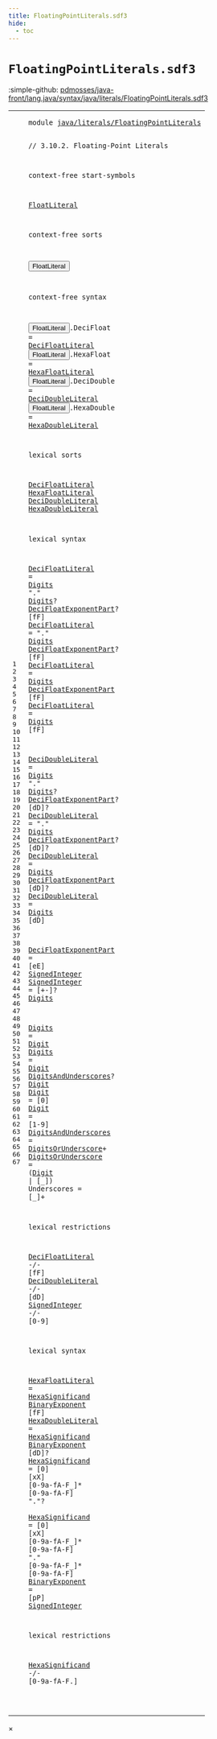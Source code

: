```yaml
---
title: FloatingPointLiterals.sdf3
hide:
  - toc
---
```


# `FloatingPointLiterals.sdf3`

:simple-github: [pdmosses/java-front/lang.java/syntax/java/literals/FloatingPointLiterals.sdf3]

[pdmosses/java-front/lang.java/syntax/java/literals/FloatingPointLiterals.sdf3]: https://github.com/pdmosses/java-front/blob/master/lang.java/syntax/java/literals/FloatingPointLiterals.sdf3 "The source file on GitHub"

<div class="sdf3"><table class="highlighttable"><tbody><tr><td class="linenos"><div class="linenodiv"><pre><span></span>1
2
3
4
5
6
7
8
9
10
11
12
13
14
15
16
17
18
19
20
21
22
23
24
25
26
27
28
29
30
31
32
33
34
35
36
37
38
39
40
41
42
43
44
45
46
47
48
49
50
51
52
53
54
55
56
57
58
59
60
61
62
63
64
65
66
67
</pre></div></td>
<td class="code"><pre><code><span class="keyword">module</span> <a href="../Main.sdf3/#java/literals/FloatingPointLiterals_7_3" id="java/literals/FloatingPointLiterals_1_8" title="Referenced at ../Main.sdf3 line 7">java/literals/FloatingPointLiterals</a>

<span class="layout">// 3.10.2. Floating-Point Literals</span>

<span class="keyword">context-free start-symbols</span>
  
  <a href="#FloatLiteral_11_3" id="FloatLiteral_7_3" title="Defined at line 11, 15, 16, 17, 18">FloatLiteral</a>

<span class="keyword">context-free sorts</span>
  
  <button class="modal-open" id="FloatLiteral_11_3" title="Multi-file references" data-urls="#FloatLiteral_7_3 line 7; ../Main.sdf3/#FloatLiteral_20_13 line 20">FloatLiteral</button>

<span class="keyword">context-free syntax</span>

  <button class="modal-open" id="FloatLiteral_15_3" title="Multi-file references" data-urls="#FloatLiteral_7_3 line 7; ../Main.sdf3/#FloatLiteral_20_13 line 20">FloatLiteral</button>.<span class="cons_Constructor"><span id="DeciFloat_15_16" title="Not referenced">DeciFloat</span></span> = <a href="#DeciFloatLiteral_22_3" id="DeciFloatLiteral_15_28" title="Defined at line 22, 29, 30, 31, 32">DeciFloatLiteral</a>
  <button class="modal-open" id="FloatLiteral_16_3" title="Multi-file references" data-urls="#FloatLiteral_7_3 line 7; ../Main.sdf3/#FloatLiteral_20_13 line 20">FloatLiteral</button>.<span class="cons_Constructor"><span id="HexaFloat_16_16" title="Not referenced">HexaFloat</span></span> = <a href="#HexaFloatLiteral_23_3" id="HexaFloatLiteral_16_28" title="Defined at line 23, 59">HexaFloatLiteral</a>
  <button class="modal-open" id="FloatLiteral_17_3" title="Multi-file references" data-urls="#FloatLiteral_7_3 line 7; ../Main.sdf3/#FloatLiteral_20_13 line 20">FloatLiteral</button>.<span class="cons_Constructor"><span id="DeciDouble_17_16" title="Not referenced">DeciDouble</span></span> = <a href="#DeciDoubleLiteral_24_3" id="DeciDoubleLiteral_17_29" title="Defined at line 24, 34, 35, 36, 37">DeciDoubleLiteral</a>
  <button class="modal-open" id="FloatLiteral_18_3" title="Multi-file references" data-urls="#FloatLiteral_7_3 line 7; ../Main.sdf3/#FloatLiteral_20_13 line 20">FloatLiteral</button>.<span class="cons_Constructor"><span id="HexaDouble_18_16" title="Not referenced">HexaDouble</span></span> = <a href="#HexaDoubleLiteral_25_3" id="HexaDoubleLiteral_18_29" title="Defined at line 25, 60">HexaDoubleLiteral</a>

<span class="keyword">lexical sorts</span>

  <a href="#DeciFloatLiteral_15_28" id="DeciFloatLiteral_22_3" title="Referenced at line 15, 53">DeciFloatLiteral</a>
  <a href="#HexaFloatLiteral_16_28" id="HexaFloatLiteral_23_3" title="Referenced at line 16">HexaFloatLiteral</a>
  <a href="#DeciDoubleLiteral_17_29" id="DeciDoubleLiteral_24_3" title="Referenced at line 17, 54">DeciDoubleLiteral</a>
  <a href="#HexaDoubleLiteral_18_29" id="HexaDoubleLiteral_25_3" title="Referenced at line 18">HexaDoubleLiteral</a>

<span class="keyword">lexical syntax</span>

  <a href="#DeciFloatLiteral_15_28" id="DeciFloatLiteral_29_3" title="Referenced at line 15, 53">DeciFloatLiteral</a> = <a href="#Digits_42_3" id="Digits_29_22" title="Defined at line 42, 43">Digits</a> <span class="cons_Lit">"."</span> <a href="#Digits_42_3" id="Digits_29_33" title="Defined at line 42, 43">Digits</a>? <a href="#DeciFloatExponentPart_39_3" id="DeciFloatExponentPart_29_41" title="Defined at line 39">DeciFloatExponentPart</a>? [<span class="cons_Regular">f</span><span class="cons_Regular">F</span>]
  <a href="#DeciFloatLiteral_15_28" id="DeciFloatLiteral_30_3" title="Referenced at line 15, 53">DeciFloatLiteral</a> = <span class="cons_Lit">"."</span> <a href="#Digits_42_3" id="Digits_30_26" title="Defined at line 42, 43">Digits</a> <a href="#DeciFloatExponentPart_39_3" id="DeciFloatExponentPart_30_33" title="Defined at line 39">DeciFloatExponentPart</a>? [<span class="cons_Regular">f</span><span class="cons_Regular">F</span>]
  <a href="#DeciFloatLiteral_15_28" id="DeciFloatLiteral_31_3" title="Referenced at line 15, 53">DeciFloatLiteral</a> = <a href="#Digits_42_3" id="Digits_31_22" title="Defined at line 42, 43">Digits</a> <a href="#DeciFloatExponentPart_39_3" id="DeciFloatExponentPart_31_29" title="Defined at line 39">DeciFloatExponentPart</a> [<span class="cons_Regular">f</span><span class="cons_Regular">F</span>]
  <a href="#DeciFloatLiteral_15_28" id="DeciFloatLiteral_32_3" title="Referenced at line 15, 53">DeciFloatLiteral</a> = <a href="#Digits_42_3" id="Digits_32_22" title="Defined at line 42, 43">Digits</a> [<span class="cons_Regular">f</span><span class="cons_Regular">F</span>]
  
  <a href="#DeciDoubleLiteral_17_29" id="DeciDoubleLiteral_34_3" title="Referenced at line 17, 54">DeciDoubleLiteral</a> = <a href="#Digits_42_3" id="Digits_34_23" title="Defined at line 42, 43">Digits</a> <span class="cons_Lit">"."</span> <a href="#Digits_42_3" id="Digits_34_34" title="Defined at line 42, 43">Digits</a>? <a href="#DeciFloatExponentPart_39_3" id="DeciFloatExponentPart_34_42" title="Defined at line 39">DeciFloatExponentPart</a>? [<span class="cons_Regular">d</span><span class="cons_Regular">D</span>]?
  <a href="#DeciDoubleLiteral_17_29" id="DeciDoubleLiteral_35_3" title="Referenced at line 17, 54">DeciDoubleLiteral</a> = <span class="cons_Lit">"."</span> <a href="#Digits_42_3" id="Digits_35_27" title="Defined at line 42, 43">Digits</a> <a href="#DeciFloatExponentPart_39_3" id="DeciFloatExponentPart_35_34" title="Defined at line 39">DeciFloatExponentPart</a>? [<span class="cons_Regular">d</span><span class="cons_Regular">D</span>]?
  <a href="#DeciDoubleLiteral_17_29" id="DeciDoubleLiteral_36_3" title="Referenced at line 17, 54">DeciDoubleLiteral</a> = <a href="#Digits_42_3" id="Digits_36_23" title="Defined at line 42, 43">Digits</a> <a href="#DeciFloatExponentPart_39_3" id="DeciFloatExponentPart_36_30" title="Defined at line 39">DeciFloatExponentPart</a> [<span class="cons_Regular">d</span><span class="cons_Regular">D</span>]?
  <a href="#DeciDoubleLiteral_17_29" id="DeciDoubleLiteral_37_3" title="Referenced at line 17, 54">DeciDoubleLiteral</a> = <a href="#Digits_42_3" id="Digits_37_23" title="Defined at line 42, 43">Digits</a> [<span class="cons_Regular">d</span><span class="cons_Regular">D</span>]
 
  <a href="#DeciFloatExponentPart_29_41" id="DeciFloatExponentPart_39_3" title="Referenced at line 29, 30, 31, 34, 35, 36">DeciFloatExponentPart</a> = [<span class="cons_Regular">e</span><span class="cons_Regular">E</span>] <a href="#SignedInteger_40_3" id="SignedInteger_39_32" title="Defined at line 40">SignedInteger</a>
  <a href="#SignedInteger_39_32" id="SignedInteger_40_3" title="Referenced at line 39, 55, 63">SignedInteger</a> = [\+\-]? <a href="#Digits_42_3" id="Digits_40_27" title="Defined at line 42, 43">Digits</a>
  
  <a href="#Digits_29_22" id="Digits_42_3" title="Referenced at line 29, 30, 31, 32, 34, 35, 36, 37, 40">Digits</a> = <a href="#Digit_44_3" id="Digit_42_12" title="Defined at line 44, 45">Digit</a>
  <a href="#Digits_29_22" id="Digits_43_3" title="Referenced at line 29, 30, 31, 32, 34, 35, 36, 37, 40">Digits</a> = <a href="#Digit_44_3" id="Digit_43_12" title="Defined at line 44, 45">Digit</a> <a href="#DigitsAndUnderscores_46_3" id="DigitsAndUnderscores_43_18" title="Defined at line 46">DigitsAndUnderscores</a>? <a href="#Digit_44_3" id="Digit_43_40" title="Defined at line 44, 45">Digit</a>
  <a href="#Digit_42_12" id="Digit_44_3" title="Referenced at line 42, 43, 47">Digit</a> = [<span class="cons_Regular">0</span>]
  <a href="#Digit_42_12" id="Digit_45_3" title="Referenced at line 42, 43, 47">Digit</a> = [<span class="cons_Regular">1</span>-<span class="cons_Regular">9</span>]
  <a href="#DigitsAndUnderscores_43_18" id="DigitsAndUnderscores_46_3" title="Referenced at line 43">DigitsAndUnderscores</a> = <a href="#DigitsOrUnderscore_47_3" id="DigitsOrUnderscore_46_26" title="Defined at line 47">DigitsOrUnderscore</a>+
  <a href="#DigitsOrUnderscore_46_26" id="DigitsOrUnderscore_47_3" title="Referenced at line 46">DigitsOrUnderscore</a> = (<a href="#Digit_44_3" id="Digit_47_25" title="Defined at line 44, 45">Digit</a> | [\_])
  <span id="Underscores_48_3" title="Not referenced">Underscores</span> = [\_]+


<span class="keyword">lexical restrictions</span>

  <a href="#DeciFloatLiteral_22_3" id="DeciFloatLiteral_53_3" title="Defined at line 22, 29, 30, 31, 32">DeciFloatLiteral</a> -/- [<span class="cons_Regular">f</span><span class="cons_Regular">F</span>]
  <a href="#DeciDoubleLiteral_24_3" id="DeciDoubleLiteral_54_3" title="Defined at line 24, 34, 35, 36, 37">DeciDoubleLiteral</a> -/- [<span class="cons_Regular">d</span><span class="cons_Regular">D</span>]
  <a href="#SignedInteger_40_3" id="SignedInteger_55_3" title="Defined at line 40">SignedInteger</a> -/- [<span class="cons_Regular">0</span>-<span class="cons_Regular">9</span>]

<span class="keyword">lexical syntax</span>

  <a href="#HexaFloatLiteral_16_28" id="HexaFloatLiteral_59_3" title="Referenced at line 16">HexaFloatLiteral</a> = <a href="#HexaSignificand_61_3" id="HexaSignificand_59_22" title="Defined at line 61, 62">HexaSignificand</a> <a href="#BinaryExponent_63_3" id="BinaryExponent_59_38" title="Defined at line 63">BinaryExponent</a> [<span class="cons_Regular">f</span><span class="cons_Regular">F</span>]
  <a href="#HexaDoubleLiteral_18_29" id="HexaDoubleLiteral_60_3" title="Referenced at line 18">HexaDoubleLiteral</a> = <a href="#HexaSignificand_61_3" id="HexaSignificand_60_23" title="Defined at line 61, 62">HexaSignificand</a> <a href="#BinaryExponent_63_3" id="BinaryExponent_60_39" title="Defined at line 63">BinaryExponent</a> [<span class="cons_Regular">d</span><span class="cons_Regular">D</span>]?
  <a href="#HexaSignificand_59_22" id="HexaSignificand_61_3" title="Referenced at line 59, 60, 67">HexaSignificand</a> = [<span class="cons_Regular">0</span>] [<span class="cons_Regular">x</span><span class="cons_Regular">X</span>] [<span class="cons_Regular">0</span>-<span class="cons_Regular">9</span><span class="cons_Regular">a</span>-<span class="cons_Regular">f</span><span class="cons_Regular">A</span>-<span class="cons_Regular">F</span>\_]* [<span class="cons_Regular">0</span>-<span class="cons_Regular">9</span><span class="cons_Regular">a</span>-<span class="cons_Regular">f</span><span class="cons_Regular">A</span>-<span class="cons_Regular">F</span>] <span class="cons_Lit">"."</span>?  
  <a href="#HexaSignificand_59_22" id="HexaSignificand_62_3" title="Referenced at line 59, 60, 67">HexaSignificand</a> = [<span class="cons_Regular">0</span>] [<span class="cons_Regular">x</span><span class="cons_Regular">X</span>] [<span class="cons_Regular">0</span>-<span class="cons_Regular">9</span><span class="cons_Regular">a</span>-<span class="cons_Regular">f</span><span class="cons_Regular">A</span>-<span class="cons_Regular">F</span>\_]* [<span class="cons_Regular">0</span>-<span class="cons_Regular">9</span><span class="cons_Regular">a</span>-<span class="cons_Regular">f</span><span class="cons_Regular">A</span>-<span class="cons_Regular">F</span>] <span class="cons_Lit">"."</span> [<span class="cons_Regular">0</span>-<span class="cons_Regular">9</span><span class="cons_Regular">a</span>-<span class="cons_Regular">f</span><span class="cons_Regular">A</span>-<span class="cons_Regular">F</span>\_]* [<span class="cons_Regular">0</span>-<span class="cons_Regular">9</span><span class="cons_Regular">a</span>-<span class="cons_Regular">f</span><span class="cons_Regular">A</span>-<span class="cons_Regular">F</span>]
  <a href="#BinaryExponent_59_38" id="BinaryExponent_63_3" title="Referenced at line 59, 60">BinaryExponent</a> = [<span class="cons_Regular">p</span><span class="cons_Regular">P</span>] <a href="#SignedInteger_40_3" id="SignedInteger_63_25" title="Defined at line 40">SignedInteger</a>

<span class="keyword">lexical restrictions</span>

  <a href="#HexaSignificand_61_3" id="HexaSignificand_67_3" title="Defined at line 61, 62">HexaSignificand</a> -/- [<span class="cons_Regular">0</span>-<span class="cons_Regular">9</span><span class="cons_Regular">a</span>-<span class="cons_Regular">f</span><span class="cons_Regular">A</span>-<span class="cons_Regular">F</span>\.]

</code></pre></td></tr></tbody></table></div>

<div id="modal">
  <div id="modal-content">
    <span id="modal-close">&times;</span>
    <h2 id="modal-h2"></h2>
    <p  id="modal-p"></p>
    <ul id="modal-ul"></ul>
  </div>
</div>
